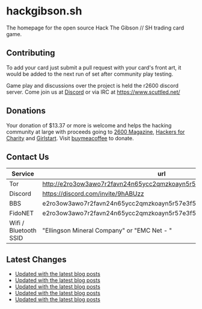 # hackgibson.sh
The homepage for the open source Hack The Gibson // SH trading card game.


## Contributing

To add your card just submit a pull request with your card's front art, it would be added to the next run of set after community play testing.

Game play and discussions over the project is held the r2600 discord server. Come join us at [Discord](https://discord.com/invite/9hABUzz) or via IRC at https://www.scuttled.net/


## Donations

Your donation of $13.37 or more is welcome and helps the hacking community at large with proceeds going to [2600 Magazine](https://2600.com/), [Hackers for Charity](https://hackersforcharity.org) and [Girlstart](https://girlstart.org).  Visit [buymeacoffee](https://www.buymeacoffee.com/hackgibson.sh) to donate.


## Contact Us

Service | url
-|-
Tor | http://e2ro3ow3awo7r2favn24n65ycc2qmzkoayn5r57e3f56nvjwdcgg32ad.onion
Discord | https://discord.com/invite/9hABUzz
BBS | e2ro3ow3awo7r2favn24n65ycc2qmzkoayn5r57e3f56nvjwdcgg32ad.onion:23
FidoNET | e2ro3ow3awo7r2favn24n65ycc2qmzkoayn5r57e3f56nvjwdcgg32ad.onion:24554
Wifi / Bluetooth SSID | "Ellingson Mineral Company" or "EMC Net - <fidonet address>"

## Latest Changes
<!-- BLOG-POST-LIST:START -->
- [Updated with the latest blog posts](https://github.com/DFW2600/hackgibson.sh/commit/22b0f4d88219ab4122ccf86633db77fa343164c8)
- [Updated with the latest blog posts](https://github.com/DFW2600/hackgibson.sh/commit/71a92badfc57618863c4c8fcf3f9415f698dd4d3)
- [Updated with the latest blog posts](https://github.com/DFW2600/hackgibson.sh/commit/d32176b80ee893db1e02ae778679279db81e795a)
- [Updated with the latest blog posts](https://github.com/DFW2600/hackgibson.sh/commit/98b4446a948e7c23c4bd197b78a317c25d879328)
- [Updated with the latest blog posts](https://github.com/DFW2600/hackgibson.sh/commit/b19cbf4049aaedde12b4d2e0bdf2a5b3958eb5b1)
<!-- BLOG-POST-LIST:END -->
